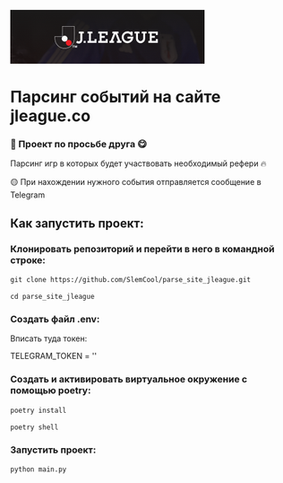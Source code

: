 ![Документация](head.png)
# Парсинг событий на сайте jleague.co

### 🖖 Проект по просьбе друга 😋

Парсинг игр в которых будет участвовать необходимый рефери :fire:

:yellow_circle: При нахождении нужного события отправляется сообщение в Telegram


## Как запустить проект:

### Клонировать репозиторий и перейти в него в командной строке:
```
git clone https://github.com/SlemCool/parse_site_jleague.git
```

```
cd parse_site_jleague
```

### Создать файл .env:

Вписать туда токен:

TELEGRAM_TOKEN = '<your telegram token>'


### Создать и активировать виртуальное окружение с помощью poetry:

```
poetry install
```

```
poetry shell
```


### Запустить проект:

```
python main.py
```